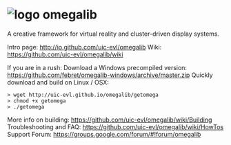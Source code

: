 ![logo](https://code.google.com/p/omegalib/logo?cct=1370642046) omegalib
========
A creative framework for virtual reality and cluster-driven display systems.

Intro page: http://io.github.com/uic-evl/omegalib
Wiki: https://github.com/uic-evl/omegalib/wiki

If you are in a rush:
Download a Windows precompiled version: https://github.com/febret/omegalib-windows/archive/master.zip
Quickly download and build on Linux / OSX:
```
> wget http://uic-evl.github.io/omegalib/getomega
> chmod +x getomega
> ./getomega
```

More info on building: https://github.com/uic-evl/omegalib/wiki/Building
Troubleshooting and FAQ: https://github.com/uic-evl/omegalib/wiki/HowTos
Support Forum: https://groups.google.com/forum/#!forum/omegalib
